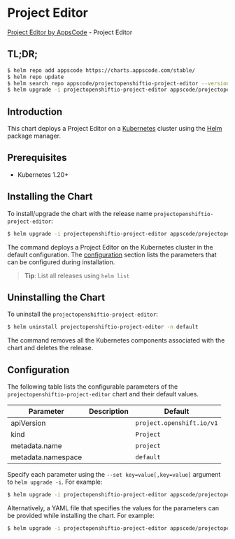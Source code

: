 # Project Editor

[Project Editor by AppsCode](https://appscode.com) - Project Editor

## TL;DR;

```bash
$ helm repo add appscode https://charts.appscode.com/stable/
$ helm repo update
$ helm search repo appscode/projectopenshiftio-project-editor --version=v0.21.0
$ helm upgrade -i projectopenshiftio-project-editor appscode/projectopenshiftio-project-editor -n default --create-namespace --version=v0.21.0
```

## Introduction

This chart deploys a Project Editor on a [Kubernetes](http://kubernetes.io) cluster using the [Helm](https://helm.sh) package manager.

## Prerequisites

- Kubernetes 1.20+

## Installing the Chart

To install/upgrade the chart with the release name `projectopenshiftio-project-editor`:

```bash
$ helm upgrade -i projectopenshiftio-project-editor appscode/projectopenshiftio-project-editor -n default --create-namespace --version=v0.21.0
```

The command deploys a Project Editor on the Kubernetes cluster in the default configuration. The [configuration](#configuration) section lists the parameters that can be configured during installation.

> **Tip**: List all releases using `helm list`

## Uninstalling the Chart

To uninstall the `projectopenshiftio-project-editor`:

```bash
$ helm uninstall projectopenshiftio-project-editor -n default
```

The command removes all the Kubernetes components associated with the chart and deletes the release.

## Configuration

The following table lists the configurable parameters of the `projectopenshiftio-project-editor` chart and their default values.

|     Parameter      | Description |               Default                |
|--------------------|-------------|--------------------------------------|
| apiVersion         |             | <code>project.openshift.io/v1</code> |
| kind               |             | <code>Project</code>                 |
| metadata.name      |             | <code>project</code>                 |
| metadata.namespace |             | <code>default</code>                 |


Specify each parameter using the `--set key=value[,key=value]` argument to `helm upgrade -i`. For example:

```bash
$ helm upgrade -i projectopenshiftio-project-editor appscode/projectopenshiftio-project-editor -n default --create-namespace --version=v0.21.0 --set apiVersion=project.openshift.io/v1
```

Alternatively, a YAML file that specifies the values for the parameters can be provided while
installing the chart. For example:

```bash
$ helm upgrade -i projectopenshiftio-project-editor appscode/projectopenshiftio-project-editor -n default --create-namespace --version=v0.21.0 --values values.yaml
```
